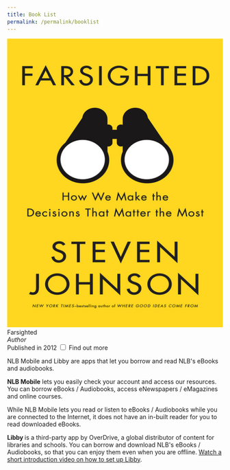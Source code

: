 ```yaml
---
title: Book List
permalink: /permalink/booklist
---
```


<div class="booklist-card"><!--booklist card--> 
  <img src="/images/CCS-1-Farsighted.jpg" alt="Farsighted" class="booklist-cover">
  <span class="booklist-main">
    <span class="booklist-title">Farsighted</span><br/>
    <i>Author</i><br/>
    Published in 2012
    </span>
<input type="checkbox" id="book1">
  <label for="book1">  
      Find out more
  </label>
  <div class="booklist-content">
  <p>NLB Mobile and Libby are apps that let you borrow and read NLB's eBooks and audiobooks.</p>
<p><strong>NLB Mobile</strong> lets you easily check your account and access our resources. You can borrow eBooks / Audiobooks, access eNewspapers / eMagazines and online courses. </p><p>While NLB Mobile lets you read or listen to eBooks / Audiobooks while you are connected to the Internet, it does not have an in-built reader for you to read downloaded eBooks.</p>
<p><strong>Libby </strong>is a third-party app by OverDrive, a global distributor of content for libraries and schools. You can borrow and download NLB's eBooks / Audiobooks, so that you can enjoy them even when you are offline. <a href="https://help.libbyapp.com/6103.htm?tocpath=Home%7CGetting%20started%7C_____2">Watch a short introduction video on how to set up Libby</a>.</p>
</div>
  </div><!--close booklist card-->
